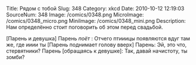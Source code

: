 Title: Рядом с тобой 
Slug: 348 
Category: xkcd 
Date: 2010-10-12 12:19:03 
SourceNum: 348 
Image: /comics/0348.png 
MicroImage: /comics/0348_micro.png 
MiniImage: /comics/0348_mini.png 
Description: Нам определённо стоит поговорить об этом перед свадьбой. 

[Парень и девушка]
Парень *поёт* : Отчего птииицы появляются вдуг там же, где ииии ты
[Парень поднимает голову вверх]
Парень: Эй, это что, стервятники? 
Парень [обращаясь к девушке]: Так, давай начистоту, ты зомби?